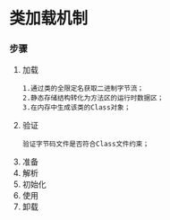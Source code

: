 # 类加载机制

### 步骤
1. 加载
   ````
   1.通过类的全限定名获取二进制字节流；
   2.静态存储结构转化为方法区的运行时数据区；
   3.在内存中生成该类的Class对象；
   ````
2. 验证
   ````
   验证字节码文件是否符合Class文件约束；
   ````
3. 准备
4. 解析
5. 初始化
6. 使用
7. 卸载

